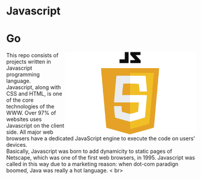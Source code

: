 # Javascript

# Go


<div align="center">
    <img align = "right" src="JavaScript-Logo.png" width="350px"</img> 
</div>



This repo consists of projects written in Javascript programming language. <br>
Javascript, along with CSS and HTML, is one of the core technologies of the WWW. Over 97% of websites uses Javascript on the client side. All major web browsers have a dedicated JavaScript engine to execute the code on users' devices.<br>
Basically, Javascript was born to add dynamicity to static pages of Netscape, which was one of the first web browsers, in 1995. Javascript was called in this way due to a marketing reason: when dot-com paradign boomed, Java was really a hot language.  < br>


